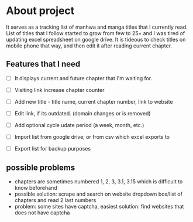 # About project

It serves as a tracking list of manhwa and manga titles that I currently read. 
List of titles that I follow started to grow from few to 25+ and I was tired of updating excel spreadsheet on google drive. It is tideous to check titles on mobile phone that way, and then edit it after reading current chapter.


## Features that I need
- [ ] It displays current and future chapter that I'm waiting for.
- [ ] Visiting link increase chapter counter
- [ ] Add new title - title name, current chapter number, link to website
- [ ] Edit link, if its outdated. (domain changes or is removed)
- [ ] Add optional cycle udate period (a week, month, etc.)

- [ ] Import list from google drive, or from csv which excel exports to
- [ ] Export list for backup purposes

## possible problems
- chapters are sometimes numbered 1, 2, 3, 3.1, 3.15 which is difficult to know beforehand
 - possible solution: scrape and search on website dropdown box/list of chapters and read 2 last numbers
 - problem: some sites have captcha, easiest solution: find websites that does not have captcha